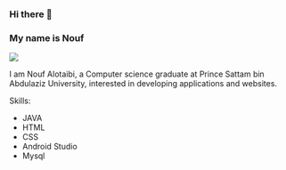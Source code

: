### Hi there 👋
### My name is Nouf
![](https://arturssmirnovs.github.io/github-profile-readme-generator/images/banner.png)

I am Nouf Alotaibi, a Computer science graduate at Prince Sattam bin Abdulaziz University, interested in developing applications and websites.



Skills: 
* JAVA
* HTML
* CSS
* Android Studio
* Mysql






